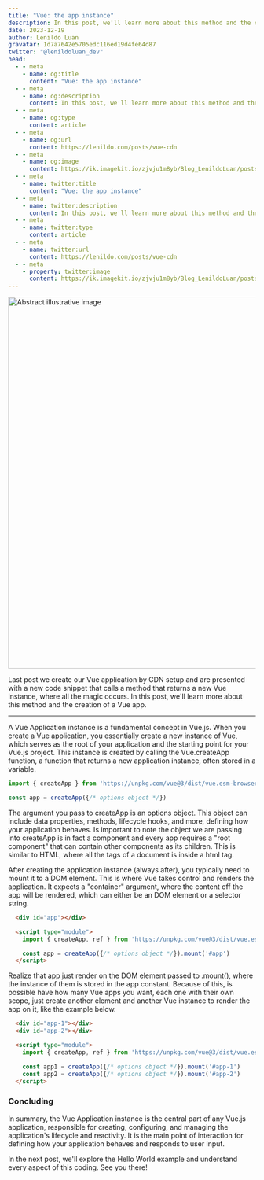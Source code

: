 ```yaml
---
title: "Vue: the app instance"
description: In this post, we'll learn more about this method and the creation of a Vue app.
date: 2023-12-19
author: Lenildo Luan
gravatar: 1d7a7642e5705edc116ed19d4fe64d87
twitter: "@lenildoluan_dev"
head:
  - - meta
    - name: og:title
      content: "Vue: the app instance"
  - - meta
    - name: og:description
      content: In this post, we'll learn more about this method and the creation of a Vue app.
  - - meta
    - name: og:type
      content: article
  - - meta
    - name: og:url
      content: https://lenildo.com/posts/vue-cdn
  - - meta
    - name: og:image
      content: https://ik.imagekit.io/zjvju1m8yb/Blog_LenildoLuan/posts/Vue/DALL_E%202023-12-19%2017.26.21%20-%20A%20minimalist%20pen%20and%20ink%20sketch%20of%20a%20framework,%20depicted%20in%20a%20detailed%20yet%20simplistic%20style.%20The%20design%20should%20focus%20on%20the%20essential%20elements%20of%20a%20fr_Hc3lVSOfB.png?updatedAt=1703017651643
  - - meta
    - name: twitter:title
      content: "Vue: the app instance"
  - - meta
    - name: twitter:description
      content: In this post, we'll learn more about this method and the creation of a Vue app.
  - - meta
    - name: twitter:type
      content: article
  - - meta
    - name: twitter:url
      content: https://lenildo.com/posts/vue-cdn
  - - meta
    - property: twitter:image
      content: https://ik.imagekit.io/zjvju1m8yb/Blog_LenildoLuan/posts/Vue/DALL_E%202023-12-19%2017.26.21%20-%20A%20minimalist%20pen%20and%20ink%20sketch%20of%20a%20framework,%20depicted%20in%20a%20detailed%20yet%20simplistic%20style.%20The%20design%20should%20focus%20on%20the%20essential%20elements%20of%20a%20fr_Hc3lVSOfB.png?updatedAt=1703017651643
---
```


<img src="https://ik.imagekit.io/zjvju1m8yb/Blog_LenildoLuan/posts/Vue/DALL_E%202023-12-19%2017.26.21%20-%20A%20minimalist%20pen%20and%20ink%20sketch%20of%20a%20framework,%20depicted%20in%20a%20detailed%20yet%20simplistic%20style.%20The%20design%20should%20focus%20on%20the%20essential%20elements%20of%20a%20fr_Hc3lVSOfB.png?updatedAt=1703017651643" class="img-banner" alt="Abstract illustrative image" width="756" />

Last post we create our Vue application by CDN setup and are presented with a new code snippet that calls a method that returns a new Vue instance, where all the magic occurs. In this post, we'll learn more about this method and the creation of a Vue app.

---

A Vue Application instance is a fundamental concept in Vue.js. When you create a Vue application, you essentially create a new instance of Vue, which serves as the root of your application and the starting point for your Vue.js project. This instance is created by calling the Vue.createApp function, a function that returns a new application instance, often stored in a variable.

```js
import { createApp } from 'https://unpkg.com/vue@3/dist/vue.esm-browser.js'

const app = createApp({/* options object */})
```

The argument you pass to createApp is an options object. This object can include data properties, methods, lifecycle hooks, and more, defining how your application behaves. Is important to note the object we are passing into createApp is in fact a component and every app requires a "root component" that can contain other components as its children. This is similar to HTML, where all the tags of a document is inside a html tag.

After creating the application instance (always after), you typically need to mount it to a DOM element. This is where Vue takes control and renders the application. It expects a "container" argument, where the content off the app will be rendered, which can either be an DOM element or a selector string.

```html
  <div id="app"></div>

  <script type="module">
    import { createApp, ref } from 'https://unpkg.com/vue@3/dist/vue.esm-browser.js'

    const app = createApp({/* options object */}).mount('#app')
  </script>
```

Realize that app just render on the DOM element passed to .mount(), where the instance of them is stored in the app constant. Because of this, is possible have how many Vue apps you want, each one with their own scope, just create another element and another Vue instance to render the app on it, like the example below.

```html
  <div id="app-1"></div>
  <div id="app-2"></div>

  <script type="module">
    import { createApp, ref } from 'https://unpkg.com/vue@3/dist/vue.esm-browser.js'

    const app1 = createApp({/* options object */}).mount('#app-1')
    const app2 = createApp({/* options object */}).mount('#app-2')
  </script>
```

### Concluding 

In summary, the Vue Application instance is the central part of any Vue.js application, responsible for creating, configuring, and managing the application's lifecycle and reactivity. It is the main point of interaction for defining how your application behaves and responds to user input.

In the next post, we'll explore the Hello World example and understand every aspect of this coding. See you there!
